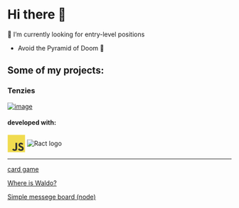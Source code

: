 # Hi there 👋 

🔭 I’m currently looking for entry-level positions



* Avoid the Pyramid of Doom 😬


## Some of my projects:

### Tenzies
[![image](https://user-images.githubusercontent.com/43910483/150337997-23386e89-bae4-4ce8-977b-64864d90077d.png)](https://tenzies.herokuapp.com/)

<div style="display: inline_block">
  <h4>developed with: </h4>
  <img align="center" alt="JavaScript logo" height="40" width="40" src="https://github.com/devicons/devicon/blob/master/icons/javascript/javascript-original.svg">
  <img align="center" alt="Ract logo" height="40" width="40" src="https://cdn.jsdelivr.net/gh/devicons/devicon/icons/react/react-original.svg">
</div>

---

[card game](https://memorygame-6c814.web.app/)

[Where is Waldo?](https://whereswaldo-6ffb4.web.app/)

[Simple messege board (node)](https://super-simple-message-board.herokuapp.com/)


<!--
**mlamarques/mlamarques** is a ✨ _special_ ✨ repository because its `README.md` (this file) appears on your GitHub profile.

Here are some ideas to get you started:

- 🔭 I’m currently working on ...
- 🌱 I’m currently learning ...
- 👯 I’m looking to collaborate on ...
- 🤔 I’m looking for help with ...
- 💬 Ask me about ...
- 📫 How to reach me: ...
- 😄 Pronouns: ...
- ⚡ Fun fact: ...
-->

